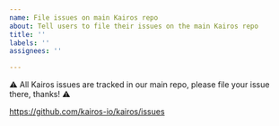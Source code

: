 ```yaml
---
name: File issues on main Kairos repo
about: Tell users to file their issues on the main Kairos repo
title: ''
labels: ''
assignees: ''

---
```


:warning: All Kairos issues are tracked in our main repo, please file your issue there, thanks! :warning:

https://github.com/kairos-io/kairos/issues
